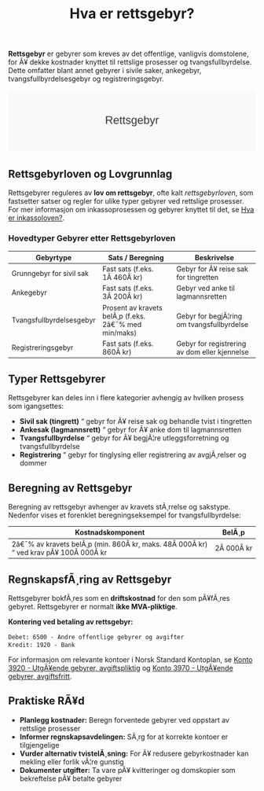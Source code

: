 ﻿---
title: "Hva er rettsgebyr?"
meta_title: "Hva er rettsgebyr?"
meta_description: '**Rettsgebyr** er gebyrer som kreves av det offentlige, vanligvis domstolene, for Ã¥ dekke kostnader knyttet til rettslige prosesser og tvangsfullbyrdelse. Dett...'
slug: rettsgebyr
type: blog
layout: pages/single
---

**Rettsgebyr** er gebyrer som kreves av det offentlige, vanligvis domstolene, for Ã¥ dekke kostnader knyttet til rettslige prosesser og tvangsfullbyrdelse. Dette omfatter blant annet gebyrer i sivile saker, ankegebyr, tvangsfullbyrdelsesgebyr og registreringsgebyr.

![Rettsgebyr](rettsgebyr-image.svg)

## Rettsgebyrloven og Lovgrunnlag

Rettsgebyrer reguleres av **lov om rettsgebyr**, ofte kalt _rettsgebyrloven_, som fastsetter satser og regler for ulike typer gebyrer ved rettslige prosesser. For mer informasjon om inkassoprosessen og gebyrer knyttet til det, se [Hva er inkassoloven?](/blogs/regnskap/hva-er-inkassoloven "Hva er Inkassoloven? Komplett Guide til Norsk Inkassolovgivning og Regler").

### Hovedtyper Gebyrer etter Rettsgebyrloven

| Gebyrtype                       | Sats / Beregning                                 | Beskrivelse                                      |
|---------------------------------|--------------------------------------------------|--------------------------------------------------|
| Grunngebyr for sivil sak        | Fast sats (f.eks. 1Â 460Â kr)                      | Gebyr for Ã¥ reise sak for tingretten             |
| Ankegebyr                       | Fast sats (f.eks. 3Â 200Â kr)                      | Gebyr ved anke til lagmannsretten                |
| Tvangsfullbyrdelsesgebyr        | Prosent av kravets belÃ¸p (f.eks. 2â€¯% med min/maks)| Gebyr for begjÃ¦ring om tvangsfullbyrdelse        |
| Registreringsgebyr              | Fast sats (f.eks. 860Â kr)                        | Gebyr for registrering av dom eller kjennelse    |

## Typer Rettsgebyrer

Rettsgebyrer kan deles inn i flere kategorier avhengig av hvilken prosess som igangsettes:

* **Sivil sak (tingrett)** “ gebyr for Ã¥ reise sak og behandle tvist i tingretten
* **Ankesak (lagmannsrett)** “ gebyr for Ã¥ anke dom til lagmannsretten
* **Tvangsfullbyrdelse** “ gebyr for Ã¥ begjÃ¦re utleggsforretning og tvangsfullbyrdelse
* **Registrering** “ gebyr for tinglysing eller registrering av avgjÃ¸relser og dommer

## Beregning av Rettsgebyr

Beregning av rettsgebyr avhenger av kravets stÃ¸rrelse og sakstype. Nedenfor vises et forenklet beregningseksempel for tvangsfullbyrdelse:

| Kostnadskomponent                                             | BelÃ¸p                                                |
|---------------------------------------------------------------|------------------------------------------------------|
| 2â€¯% av kravets belÃ¸p (min. 860Â kr, maks. 48Â 000Â kr) “ ved krav pÃ¥ 100Â 000Â kr | 2Â 000Â kr                                           |

## RegnskapsfÃ¸ring av Rettsgebyr

Rettsgebyrer bokfÃ¸res som en **driftskostnad** for den som pÃ¥fÃ¸res gebyret. Rettsgebyrer er normalt **ikke MVA-pliktige**.

**Kontering ved betaling av rettsgebyr:**
```
Debet: 6500 - Andre offentlige gebyrer og avgifter
Kredit: 1920 - Bank
```

For informasjon om relevante kontoer i Norsk Standard Kontoplan, se [Konto 3920 - UtgÃ¥ende gebyrer, avgiftspliktig](/blogs/kontoplan/3920-utgaende-gebyrer-avgiftspliktig "Konto 3920 - UtgÃ¥ende gebyrer, avgiftspliktig") og [Konto 3970 - UtgÃ¥ende gebyrer, avgiftsfritt](/blogs/kontoplan/3970-utgaende-gebyrer-avgiftsfritt "Konto 3970 - UtgÃ¥ende gebyrer, avgiftsfritt").

## Praktiske RÃ¥d

* **Planlegg kostnader:** Beregn forventede gebyrer ved oppstart av rettslige prosesser  
* **Informer regnskapsavdelingen:** SÃ¸rg for at korrekte kontoer er tilgjengelige  
* **Vurder alternativ tvistelÃ¸sning:** For Ã¥ redusere gebyrkostnader kan mekling eller forlik vÃ¦re gunstig  
* **Dokumenter utgifter:** Ta vare pÃ¥ kvitteringer og domskopier som bekreftelse pÃ¥ betalte gebyrer


